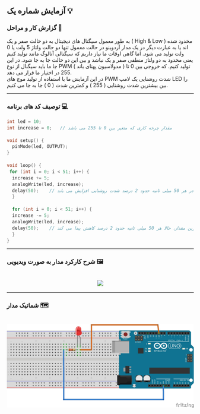 ## آزمایش شماره یک 💡

### گزارش کار و مراحل 📝

به طور معمول سیگنال های دیجیتال به دو حالت صفر و یک ( High & Low ) محدود شده اند یا به عبارت دیگر در یک مدار آردوینو در حالت معمول تنها دو حالت ولتاژ 5 ولت یا 0 ولت تولید می شود. اما گاهی اوقات ما نیاز داریم که سیگنالی آنالوگ مانند تولید کنیم یعنی محدود به دو ولتاژ منطقی صفر و یک نباشد و بین این دو حالت جا به جا شود. در این جا ما باید سیگنال از نوع PWM ( مدولاسیون پهنای باند ) تولید کنیم. که خروجی بین 0 تا 255 در اختیار ما قرار می دهد.  
در این آزمایش ما با استفاده از تولید موج های PWM شدت روشنایی یک لامپ LED را بین بیشترین شدت روشنایی ( 255 ) و کمترین شدت ( 0 ) جا به جا می کنیم.

---

### توصیف کد های برنامه 💻

```cpp
int led = 10;
int increase = 0;   // مقدار چرخه کاری که متغیر بین 0 تا 255 می باشد

void setup() {
  pinMode(led, OUTPUT);
}

void loop() {
 for (int i = 0; i < 51; i++) {
  increase += 5;
  analogWrite(led, increase);
  delay(50);    // در هر 50 میلی ثانیه حدود 2 درصد شدت روشنایی افزایش می یابد
  }

  for (int i = 0; i < 51; i++) {
  increase -= 5;
  analogWrite(led, increase);
  delay(50);    // بعد از رسیدن شدت روشنایی به بیشترین مقدار، حالا هر 50 میلی ثانیه حدود 2 درصد کاهش پیدا می کند
  }
}
```

---

### شرح کارکرد مدار به صورت ویدیویی 🖼️

<br>

<div align="center">
<img src="/media/microprocessor_7.gif">
</div>

---

### شماتیک مدار 🗺️

<br>

<div align="center" width="600" height="300">
<img src="/media/schematic_6.jpg">
</div>
